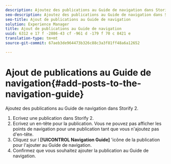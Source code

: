 ```yaml
---
description: Ajoutez des publications au Guide de navigation dans Storify 2.
seo-description: Ajoutez des publications au Guide de navigation dans Storify 2.
seo-title: Ajout de publications au Guide de navigation
solution: Experience Manager
title: Ajout de publications au Guide de navigation
uuid: 6312 e 17 f -2886-43 cf -961 d -179 f 70 c 8421 e
translation-type: tm+mt
source-git-commit: 67aeb3de964473b326c88c3a3f81ff48a6a12652

---
```



# Ajout de publications au Guide de navigation{#add-posts-to-the-navigation-guide}

Ajoutez des publications au Guide de navigation dans Storify 2.

1. Ecrivez une publication dans Storify 2.
1. Ecrivez un en-tête pour la publication. Vous ne pouvez pas afficher les points de navigation pour une publication tant que vous n&#39;ajoutez pas d&#39;en-tête.
1. Cliquez sur l **[!UICONTROL Navigation Guide]** &#39;icône de la publication pour l&#39;ajouter au Guide de navigation.
1. Confirmez que vous souhaitez ajouter la publication au Guide de navigation.
